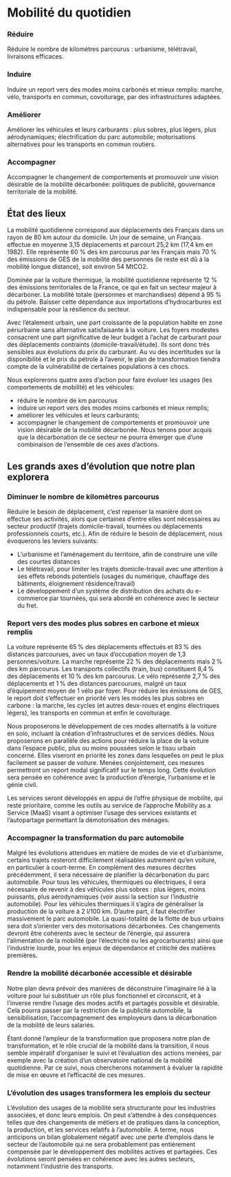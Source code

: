 # Mobilité du quotidien

### Réduire

Réduire le nombre de kilomètres parcourus : urbanisme, télétravail, livraisons efficaces.

### Induire

Induire un report vers des modes moins carbonés et mieux remplis: marche, vélo, transports en commun, covoiturage,
par des infrastructures adaptées.

### Améliorer

Améliorer les véhicules et leurs carburants : plus sobres, plus légers, plus aérodynamiques; électrification du parc automobile; motorisations alternatives pour les transports en commun routiers.

### Accompagner

Accompagner le changement de comportements et promouvoir une vision désirable de la mobilité décarbonée: politiques
de publicité, gouvernance territoriale de la mobilité.

## État des lieux
La mobilité quotidienne correspond aux déplacements des Français dans un rayon de 80 km autour du domicile. Un jour de semaine, un Français effectue en moyenne 3,15 déplacements et parcourt 25,2 km (17,4 km en 1982). Elle représente 60 % des km parcourus par les Français mais 70 % des émissions de GES de la mobilité des personnes (le reste est dû à la mobilité longue distance), soit environ 54 MtCO2.

Dominée par la voiture thermique, la mobilité quotidienne représente 12 % des émissions territoriales de la France, ce
qui en fait un secteur majeur à décarboner. La mobilité totale (personnes et marchandises) dépend à 95 % du pétrole. Baisser cette dépendance aux importations d’hydrocarbures est indispensable pour la résilience du secteur.

Avec l’étalement urbain, une part croissante de la population habite en zone périurbaine sans alternative satisfaisante à la
voiture. Les foyers modestes consacrent une part significative de leur budget à l’achat de carburant pour des déplacements contraints (domicile-travail/étude). Ils sont donc très sensibles aux évolutions du prix du carburant. Au vu des incertitudes sur la disponibilité et le prix du pétrole à l’avenir, le plan de transformation tiendra compte de la vulnérabilité de
certaines populations à ces chocs.

Nous explorerons quatre axes d’action pour faire évoluer les usages (les comportements de mobilité) et les véhicules:
- réduire le nombre de km parcourus
- induire un report vers des modes moins carbonés et mieux remplis;
- améliorer les véhicules et leurs carburants;
- accompagner le changement de comportements et promouvoir une vision désirable de la mobilité décarbonée.
Nous tenons pour acquis que la décarbonation de ce secteur ne pourra émerger que d’une combinaison de l’ensemble de ces axes d’actions.

## Les grands axes d’évolution que notre plan explorera
### Diminuer le nombre de kilomètres parcourus
Réduire le besoin de déplacement, c’est repenser la manière dont on effectue ses activités, alors que certaines d’entre elles
sont nécessaires au secteur productif (trajets domicile-travail, tournées ou déplacements professionnels courts, etc.).
Afin de réduire le besoin de déplacement, nous évoquerons les leviers suivants:
- L’urbanisme et l’aménagement du territoire, afin de construire une ville des courtes distances
- Le télétravail, pour limiter les trajets domicile-travail avec une attention à ses effets rebonds potentiels (usages du numérique, chauffage des bâtiments, éloignement résidence/travail)
- Le développement d’un système de distribution des achats du e-commerce par tournées, qui sera abordé en cohérence avec le secteur du fret.

### Report vers des modes plus sobres en carbone et mieux remplis
La voiture représente 65 % des déplacements effectués et 83 % des distances parcourues, avec un taux d’occupation moyen de 1,3
personnes/voiture. La marche représente 22 % des déplacements mais 2 % des km parcourus. Les transports collectifs (train, bus) constituent 8,4 % des déplacements et 10 % des km parcourus. Le vélo représente 2,7 % des déplacements et 1 % des distances parcourues, malgré un taux d’équipement moyen de 1 vélo par foyer. Pour réduire les émissions de GES, le report doit s’effectuer en priorité vers les modes les plus sobres en carbone : la marche, les cycles (et autres deux-roues et engins électriques légers), les transports en commun et enfin le covoiturage.

Nous proposerons le développement de ces modes alternatifs à la voiture en solo, incluant la création d’infrastructures et de services dédiés. Nous proposerons en parallèle des actions pour réduire la place de la voiture dans l’espace public, plus ou moins poussées selon le tissu urbain concerné. Elles viseront en priorité les zones dans lesquelles on peut le plus facilement se passer de voiture. Menées conjointement, ces mesures permettront un report modal significatif sur le temps long. Cette
évolution sera pensée en cohérence avec la production d’énergie, l’urbanisme et le génie civil.

Les services seront développés en appui de l’offre physique de mobilité, qui reste prioritaire, comme les outils au service de l’approche Mobility as a Service (MaaS) visant à optimiser l’usage des services existants et l’autopartage permettant la démotorisation des ménages.

### Accompagner la transformation du parc automobile
Malgré les évolutions attendues en matière de modes de vie et d’urbanisme, certains trajets resteront difficilement réalisables autrement qu’en voiture, en particulier à court-terme. En complément des mesures décrites précédemment, il sera
nécessaire de planifier la décarbonation du parc automobile. Pour tous les véhicules, thermiques ou électriques, il sera nécessaire de revenir à des véhicules plus sobres : plus légers, moins puissants, plus aérodynamiques (voir aussi la section sur l’industrie automobile). Pour les véhicules thermiques il s’agira de généraliser la production de la voiture à 2 l/100 km. D’autre part, il faut électrifier massivement le parc automobile. La quasi-totalité de la flotte de bus urbains sera doit s’orienter vers des motorisations décarbonées. Ces changements devront être cohérents avec le secteur de l’énergie, qui assurera l’alimentation de la mobilité (par l’électricité ou les agrocarburants) ainsi que l’industrie lourde, pour les enjeux de dépendance et criticité des matières premières.

### Rendre la mobilité décarbonée accessible et désirable
Notre plan devra prévoir des manières de déconstruire l’imaginaire lié à la voiture pour lui substituer un rôle plus fonctionnel et circonscrit, et à l’inverse rendre l’usage des modes actifs et partagés possible et désirable. Cela pourra passer par la restriction de la publicité automobile, la sensibilisation, l’accompagnement des employeurs dans la décarbonation de la mobilité de leurs salariés.

Étant donné l’ampleur de la transformation que proposera notre plan de transformation, et le rôle crucial de la mobilité dans la transition, il nous semble impératif d’organiser le suivi et l’évaluation des actions menées, par exemple avec la création d’un observatoire national de la mobilité quotidienne. Par ce suivi, nous chercherons notamment à évaluer la rapidité de mise en œuvre et l’efficacité de ces mesures.

### L’évolution des usages transformera les emplois du secteur
L’évolution des usages de la mobilité sera structurante pour les industries associées, et donc leurs emplois. On peut s’attendre à des conséquences telles que des changements de métiers et de pratiques dans la conception, la production, et les services relatifs à l’automobile. A terme, nous anticipons un bilan globalement négatif avec une perte d’emplois dans le secteur de l’automobile qui ne sera probablement pas entièrement compensée par le développement des mobilités actives et partagées. Ces évolutions seront pensées en cohérence avec les autres secteurs, notamment l’industrie des transports.
